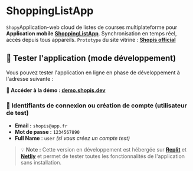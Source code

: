 # ShoppingListApp
`Shopy`Application-web cloud de listes de courses multiplateforme pour **Application mobile** **[ShoppingListApp](https://github.com/ShopListApp/ShopisApp/)**. Synchronisation en temps réel, accès depuis tous appareils. `Prototype` du site vitrine : **[Shopis official](https://shopisofficial.netlify.app/)**

## 📲​ Tester l'application (mode développement)

Vous pouvez tester l'application en ligne en phase de développement à l'adresse suivante :

**🔗 Accéder à la démo :  [demo.shopis.dev](https://e4caa02b-1bd5-4ebf-bb9b-9476f29b34bf-00-3oqu3bicem4lo.picard.replit.dev)**

### 🔐  Identifiants de connexion ou création de compte (utilisateur de test)

- **Email :** `shopis@app.fr`
- **Mot de passe :** `1234567890`
- **Full Name** : `user` *(si vous créez un compte test)*

> 💡 **Note :** Cette version en développement est hébergée sur **[Replit](https://replit.com/)** et **[Netliy](https://netlify.app/)** et permet de tester toutes les fonctionnalités de l'application sans installation.
